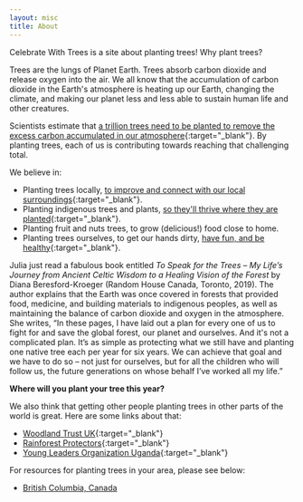 ```yaml
---
layout: misc
title: About
---
```


Celebrate With Trees is a site about planting trees! Why plant trees?

Trees are the lungs of Planet Earth.  Trees absorb carbon dioxide and release oxygen into the air.  We all know that the accumulation of carbon dioxide in the Earth's atmosphere is heating up our Earth, changing the climate, and making our planet less and less able to sustain human life and other creatures.

Scientists estimate that [a trillion trees need to be planted to remove the excess carbon accumulated in our atmosphere](https://www.theguardian.com/environment/2019/jul/04/planting-billions-trees-best-tackle-climate-crisis-scientists-canopy-emissions){:target="_blank"}. By planting trees, each of us is contributing towards reaching that challenging total.


We believe in:
* Planting trees locally, [to improve and connect with our local surroundings](https://www.treepeople.org/tree-benefits){:target="_blank"}.
* Planting indigenous trees and plants, [so they'll thrive where they are planted](https://thetyee.ca/News/2020/02/28/If-We-Plant-Trees-They-Must-Be-Native-Trees/){:target="_blank"}.
* Planting fruit and nuts trees, to grow (delicious!) food close to home.
* Planting trees ourselves, to get our hands dirty, [have fun, and be healthy](https://www.gardeningknowhow.com/garden-how-to/soil-fertilizers/antidepressant-microbes-soil.htm){:target="_blank"}.

Julia just read a fabulous book entitled _To Speak for the Trees – My Life’s Journey from Ancient Celtic Wisdom to a Healing Vision of the Forest_ by Diana Beresford-Kroeger (Random House Canada, Toronto, 2019).  The author explains that the Earth was once covered in forests that provided food, medicine, and building materials to indigenous peoples, as well as maintaining the balance of carbon dioxide and oxygen in the atmosphere.  She writes, “In these pages, I have laid out a plan for every one of us to fight for and save the global forest, our planet and ourselves.  And it's not a complicated plan.  It’s as simple as protecting what we still have and planting one native tree each per year for six years.  We can achieve that goal and we have to do so – not just for ourselves, but for all the children who will follow us, the future generations on whose behalf I’ve worked all my life.”

**Where will you plant your tree this year?**

We also think that getting other people planting trees in other parts of the world is great.  Here are some links about that:
* [Woodland Trust UK](https://www.woodlandtrust.org.uk/plant-trees/large-scale-planting){:target="_blank"}
* [Rainforest Protectors](http://www.rainforestprotectors.org/rainforest/Projects.aspx){:target="_blank"}
* [Young Leaders Organization Uganda](https://www.youngleadersuganda.org/fruit-tree-planting){:target="_blank"}

For resources for planting trees in your area, please see below:

* [British Columbia, Canada](/resources/resources-for-british-columbia.html)
